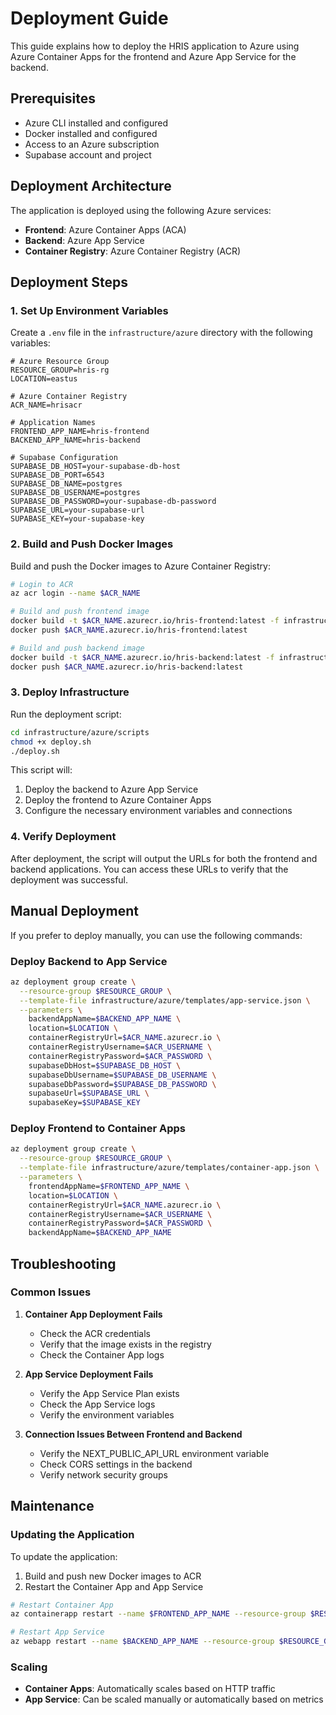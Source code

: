 # Deployment Guide

This guide explains how to deploy the HRIS application to Azure using Azure Container Apps for the frontend and Azure App Service for the backend.

## Prerequisites

-   Azure CLI installed and configured
-   Docker installed and configured
-   Access to an Azure subscription
-   Supabase account and project

## Deployment Architecture

The application is deployed using the following Azure services:

-   **Frontend**: Azure Container Apps (ACA)
-   **Backend**: Azure App Service
-   **Container Registry**: Azure Container Registry (ACR)

## Deployment Steps

### 1. Set Up Environment Variables

Create a `.env` file in the `infrastructure/azure` directory with the following variables:

```
# Azure Resource Group
RESOURCE_GROUP=hris-rg
LOCATION=eastus

# Azure Container Registry
ACR_NAME=hrisacr

# Application Names
FRONTEND_APP_NAME=hris-frontend
BACKEND_APP_NAME=hris-backend

# Supabase Configuration
SUPABASE_DB_HOST=your-supabase-db-host
SUPABASE_DB_PORT=6543
SUPABASE_DB_NAME=postgres
SUPABASE_DB_USERNAME=postgres
SUPABASE_DB_PASSWORD=your-supabase-db-password
SUPABASE_URL=your-supabase-url
SUPABASE_KEY=your-supabase-key
```

### 2. Build and Push Docker Images

Build and push the Docker images to Azure Container Registry:

```bash
# Login to ACR
az acr login --name $ACR_NAME

# Build and push frontend image
docker build -t $ACR_NAME.azurecr.io/hris-frontend:latest -f infrastructure/docker/frontend/Dockerfile .
docker push $ACR_NAME.azurecr.io/hris-frontend:latest

# Build and push backend image
docker build -t $ACR_NAME.azurecr.io/hris-backend:latest -f infrastructure/docker/backend/Dockerfile .
docker push $ACR_NAME.azurecr.io/hris-backend:latest
```

### 3. Deploy Infrastructure

Run the deployment script:

```bash
cd infrastructure/azure/scripts
chmod +x deploy.sh
./deploy.sh
```

This script will:

1. Deploy the backend to Azure App Service
2. Deploy the frontend to Azure Container Apps
3. Configure the necessary environment variables and connections

### 4. Verify Deployment

After deployment, the script will output the URLs for both the frontend and backend applications. You can access these URLs to verify that the deployment was successful.

## Manual Deployment

If you prefer to deploy manually, you can use the following commands:

### Deploy Backend to App Service

```bash
az deployment group create \
  --resource-group $RESOURCE_GROUP \
  --template-file infrastructure/azure/templates/app-service.json \
  --parameters \
    backendAppName=$BACKEND_APP_NAME \
    location=$LOCATION \
    containerRegistryUrl=$ACR_NAME.azurecr.io \
    containerRegistryUsername=$ACR_USERNAME \
    containerRegistryPassword=$ACR_PASSWORD \
    supabaseDbHost=$SUPABASE_DB_HOST \
    supabaseDbUsername=$SUPABASE_DB_USERNAME \
    supabaseDbPassword=$SUPABASE_DB_PASSWORD \
    supabaseUrl=$SUPABASE_URL \
    supabaseKey=$SUPABASE_KEY
```

### Deploy Frontend to Container Apps

```bash
az deployment group create \
  --resource-group $RESOURCE_GROUP \
  --template-file infrastructure/azure/templates/container-app.json \
  --parameters \
    frontendAppName=$FRONTEND_APP_NAME \
    location=$LOCATION \
    containerRegistryUrl=$ACR_NAME.azurecr.io \
    containerRegistryUsername=$ACR_USERNAME \
    containerRegistryPassword=$ACR_PASSWORD \
    backendAppName=$BACKEND_APP_NAME
```

## Troubleshooting

### Common Issues

1. **Container App Deployment Fails**

    - Check the ACR credentials
    - Verify that the image exists in the registry
    - Check the Container App logs

2. **App Service Deployment Fails**

    - Verify the App Service Plan exists
    - Check the App Service logs
    - Verify the environment variables

3. **Connection Issues Between Frontend and Backend**
    - Verify the NEXT_PUBLIC_API_URL environment variable
    - Check CORS settings in the backend
    - Verify network security groups

## Maintenance

### Updating the Application

To update the application:

1. Build and push new Docker images to ACR
2. Restart the Container App and App Service

```bash
# Restart Container App
az containerapp restart --name $FRONTEND_APP_NAME --resource-group $RESOURCE_GROUP

# Restart App Service
az webapp restart --name $BACKEND_APP_NAME --resource-group $RESOURCE_GROUP
```

### Scaling

-   **Container Apps**: Automatically scales based on HTTP traffic
-   **App Service**: Can be scaled manually or automatically based on metrics
